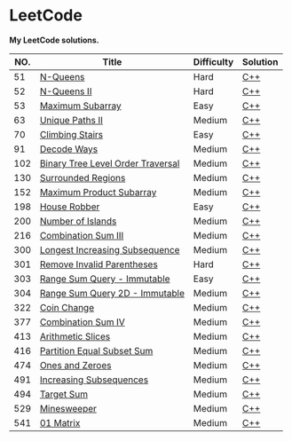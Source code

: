 # LeetCode

**My LeetCode solutions.** 

|NO.|Title|Difficulty|Solution|
|---|-----|----------|--------|
|51|[N-Queens](https://leetcode.com/problems/n-queens)|Hard|[C++](ProblemSet/51_N_Queens.cpp)|
|52|[N-Queens II](https://leetcode.com/problems/n-queens-ii)|Hard|[C++](ProblemSet/52_N_Queens_II.cpp)|
|53|[Maximum Subarray](https://leetcode.com/problems/maximum-subarray)|Easy|[C++](ProblemSet/53_Maximum_Subarray.cpp)|
|63|[Unique Paths II](https://leetcode.com/problems/unique-paths-ii)|Medium|[C++](ProblemSet/63_Unique_Paths_II.cpp)|
|70|[Climbing Stairs](https://leetcode.com/problems/climbing-stairs)|Easy|[C++](ProblemSet/70_Climbing_Stairs.cpp)|
|91|[Decode Ways](https://leetcode.com/problems/decode-ways)|Medium|[C++](ProblemSet/91_Decode_Ways.cpp)|
|102|[Binary Tree Level Order Traversal](https://leetcode.com/problems/binary-tree-level-order-traversal)|Medium|[C++](ProblemSet/102_Binary_Tree_Level_Order_Traversal.cpp)|
|130|[Surrounded Regions](https://leetcode.com/problems/surrounded-regions/)|Medium|[C++](ProblemSet/130_Surrounded_Region_v2.cpp)|
|152|[Maximum Product Subarray](https://leetcode.com/problems/maximum-product-subarray)|Medium|[C++](ProblemSet/152_maximum_product_subarray.cpp)|
|198|[House Robber](https://leetcode.com/problems/house-robber)|Easy|[C++](ProblemSet/198_House_Robber.cpp)|
|200|[Number of Islands](https://leetcode.com/problems/number-of-islands)|Medium|[C++](ProblemSet/200_Number_of_Islands.cpp)|
|216|[Combination Sum III](https://leetcode.com/problems/combination-sum-iii)|Medium|[C++](ProblemSet/216_Combination_Sum_III.cpp)|
|300|[Longest Increasing Subsequence](https://leetcode.com/problems/longest-increasing-subsequence)|Medium|[C++](ProblemSet/300_Longest_Increasing_Subsequence.cpp)|
|301|[Remove Invalid Parentheses](https://leetcode.com/problems/remove-invalid-parentheses)|Hard|[C++](ProblemSet/301_Remove_Invalid_Parentheses_v2.cpp)|
|303|[Range Sum Query - Immutable](https://leetcode.com/problems/range-sum-query-immutable)|Easy|[C++](ProblemSet/303_Range_Sum_Query_Immutable.cpp)|
|304|[Range Sum Query 2D - Immutable](https://leetcode.com/problems/range-sum-query-2d-immutable)|Medium|[C++](ProblemSet/304_Range_Sum_Query_2D_Immutable.cpp)|
|322|[Coin Change](https://leetcode.com/problems/coin-change)|Medium|[C++](ProblemSet/322_Coin_Change.cpp)|
|377|[Combination Sum IV](https://leetcode.com/problems/combination-sum-iv)|Medium|[C++](ProblemSet/377_Combination_Sum_IV.cpp)|
|413|[Arithmetic Slices](https://leetcode.com/problems/arithmetic-slices)|Medium|[C++](ProblemSet/413_Arithmetic_Slices.cpp)|
|416|[Partition Equal Subset Sum](https://leetcode.com/problems/partition-equal-subset-sum)|Medium|[C++](ProblemSet/416_Partition_Equal_Subset_Sum.cpp)|
|474|[Ones and Zeroes](https://leetcode.com/problems/ones-and-zeroes)|Medium|[C++](ProblemSet/474_Ones_and_Zeroes.cpp)|
|491|[Increasing Subsequences](https://leetcode.com/problems/increasing-subsequences)|Medium|[C++](ProblemSet/491_Increasing_Subsequences.cpp)|
|494|[Target Sum](https://leetcode.com/problems/target-sum)|Medium|[C++](ProblemSet/494_Target_Sum.cpp)|
|529|[Minesweeper](https://leetcode.com/problems/minesweeper)|Medium|[C++](ProblemSet/529_Minesweeper.cpp)|
|541|[01 Matrix](https://leetcode.com/problems/01-matrix)|Medium|[C++](ProblemSet/541_01_Matrix_v2.cpp)|
